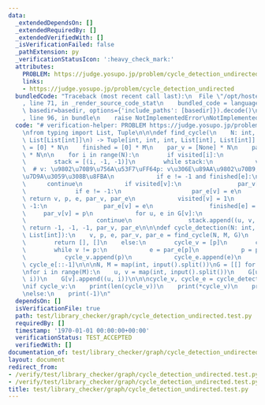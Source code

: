 ```yaml
---
data:
  _extendedDependsOn: []
  _extendedRequiredBy: []
  _extendedVerifiedWith: []
  _isVerificationFailed: false
  _pathExtension: py
  _verificationStatusIcon: ':heavy_check_mark:'
  attributes:
    PROBLEM: https://judge.yosupo.jp/problem/cycle_detection_undirected
    links:
    - https://judge.yosupo.jp/problem/cycle_detection_undirected
  bundledCode: "Traceback (most recent call last):\n  File \"/opt/hostedtoolcache/PyPy/3.10.13/x64/lib/pypy3.10/site-packages/onlinejudge_verify/documentation/build.py\"\
    , line 71, in _render_source_code_stat\n    bundled_code = language.bundle(stat.path,\
    \ basedir=basedir, options={'include_paths': [basedir]}).decode()\n  File \"/opt/hostedtoolcache/PyPy/3.10.13/x64/lib/pypy3.10/site-packages/onlinejudge_verify/languages/python.py\"\
    , line 96, in bundle\n    raise NotImplementedError\nNotImplementedError\n"
  code: "# verification-helper: PROBLEM https://judge.yosupo.jp/problem/cycle_detection_undirected\n\
    \nfrom typing import List, Tuple\n\n\ndef find_cycle(\n    N: int, M: int, G:\
    \ List[List[int]]\n) -> Tuple[int, int, int, List[int], List[int]]:\n    visited\
    \ = [0] * N\n    finished = [0] * M\n    par_v = [None] * N\n    par_e = [None]\
    \ * N\n\n    for i in range(N):\n        if visited[i]:\n            continue\n\
    \        stack = [(i, -1, -1)]\n        while stack:\n            v, p, e = stack.pop()\
    \  # v: \u9802\u70B9\u756A\u53F7\uFF64p: v\u306E\u89AA\u9802\u70B9,e: v\u3068\u63A5\
    \u7D9A\u3059\u308B\u8FBA\n            if e != -1 and finished[e]:\n          \
    \      continue\n            if visited[v]:\n                par_v[v] = p\n  \
    \              if e != -1:\n                    par_e[v] = e\n               \
    \ return v, p, e, par_v, par_e\n            visited[v] = 1\n            if e !=\
    \ -1:\n                par_e[v] = e\n                finished[e] = 1\n       \
    \     par_v[v] = p\n            for u, e in G[v]:\n                if finished[e]:\n\
    \                    continue\n                stack.append((u, v, e))\n\n   \
    \ return -1, -1, -1, par_v, par_e\n\n\ndef cycle_detection(N: int, M: int, G:\
    \ List[int]):\n    v, p, e, par_v, par_e = find_cycle(N, M, G)\n    if p == -1:\n\
    \        return [], []\n    else:\n        cycle_v = [p]\n        cycle_e = [e]\n\
    \        while v != p:\n            e = par_e[p]\n            p = par_v[p]\n \
    \           cycle_v.append(p)\n            cycle_e.append(e)\n        return cycle_v[::-1],\
    \ cycle_e[::-1]\n\n\nN, M = map(int, input().split())\nG = [[] for _ in range(N)]\n\
    \nfor i in range(M):\n    u, v = map(int, input().split())\n    G[u].append((v,\
    \ i))\n    G[v].append((u, i))\n\n\ncycle_v, cycle_e = cycle_detection(N, M, G)\n\
    \nif cycle_v:\n    print(len(cycle_v))\n    print(*cycle_v)\n    print(*cycle_e)\n\
    \nelse:\n    print(-1)\n"
  dependsOn: []
  isVerificationFile: true
  path: test/library_checker/graph/cycle_detection_undirected.test.py
  requiredBy: []
  timestamp: '1970-01-01 00:00:00+00:00'
  verificationStatus: TEST_ACCEPTED
  verifiedWith: []
documentation_of: test/library_checker/graph/cycle_detection_undirected.test.py
layout: document
redirect_from:
- /verify/test/library_checker/graph/cycle_detection_undirected.test.py
- /verify/test/library_checker/graph/cycle_detection_undirected.test.py.html
title: test/library_checker/graph/cycle_detection_undirected.test.py
---
```

